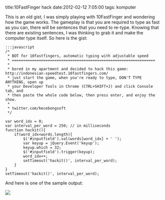 title:10FastFinger hack
date:2012-02-12 7:05:00
tags: komputer

This is an old gist, I was simply playing with 10FastFinger and wondering how the game works. The gameplay is that you are required to type as fast as you can, there will be sentences that you need to re-type. Knowing that there are existing sentences, I was thinking to grab it and make the computer type itself. So here is the gist:

	:::javascript
	/*
	 * BOT for 10fastfingers, automatic typing with adjustable speed
	 * ================================================================
	 *
	 * bored in my apartment and decided to hack this game: http://indonesian-speedtest.10fastfingers.com/
	 * just start the game, when you're ready to type, DON'T TYPE ANYTHING, open up
	 * your Developer Tools in Chrome (CTRL+SHIFT+J) and click Console tab, and
	 * then paste the whole code below, then press enter, and enjoy the show.
	 *
	 * twitter.com/kecebongsoft
	 */

	var word_idx = 0;
	var interval_per_word = 250; // in milliseconds
	function hackit(){
	    if(word_idx<words.length){
	        $('#inputfield').val(words[word_idx] + ' ');
	        var keyup = jQuery.Event('keyup');
	        keyup.which = 32;
	        $('#inputfield').trigger(keyup);
	        word_idx++;
	        setTimeout('hackit()', interval_per_word);
	    }
	}
	setTimeout('hackit()', interval_per_word);


And here is one of the sample output:

<a href="http://filebin.gamedevid.org/v/100vx/"><img src="http://media.tumblr.com/tumblr_lzacrw6Sw71qajazg.png" /></a>